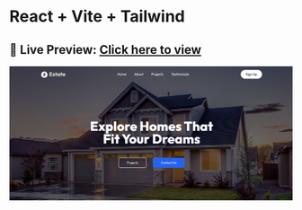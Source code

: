 # React + Vite + Tailwind  

## 🔗 Live Preview: [Click here to view](https://real-estate-v5.vercel.app/)


![Project Screenshot](/Estate.png)
